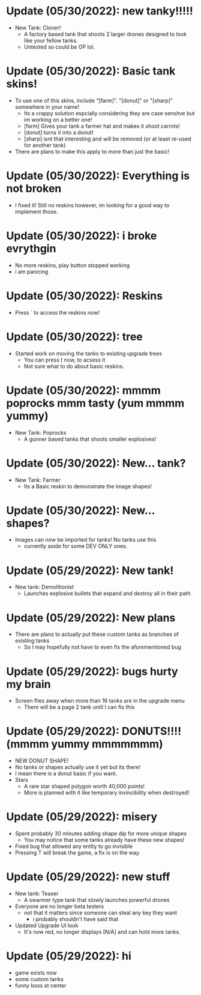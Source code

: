 # Update (05/30/2022): new tanky!!!!!
- New Tank: Cloner!
  - A factory based tank that shoots 2 larger drones designed to look like your fellow tanks.
  - Untested so could be OP lol.

# Update (05/30/2022): Basic tank skins!
- To use one of this skins, include "[farm]". "[donut]" or "[sharp]" somewhere in your name!
  - Its a crappy solution espcially considering they are case sensitve but im working on a better one!
  - [farm] Gives your tank a farmer hat and makes it shoot carrots!
  - [donut] turns it into a donut!
  - [sharp] isnt that interesting and will be removed  (or at least re-used for another tank)
- There are plans to make this apply to more than just the basic!

# Update (05/30/2022): Everything is not broken
- I fixed it! Still no reskins however, im looking for a good way to implement those.

# Update (05/30/2022): i broke evrythgin
- No more reskins, play button stopped working
- i am panicing

# Update (05/30/2022): Reskins
- Press ` to access the reskins now!

# Update (05/30/2022): tree
- Started work on moving the tanks to existing upgrade trees
  - You can press t now, to acsess it
  - Not sure what to do about basic reskins.

# Update (05/30/2022): mmmm poprocks mmm tasty (yum mmmm yummy)
- New Tank: Poprocks
  - A gunner based tanks that shoots smaller explosives!

# Update (05/30/2022): New... tank?
- New Tank: Farmer
  - Its a Basic reskin to demonstrate the image shapes!

# Update (05/30/2022): New... shapes?
- Images can now be imported for tanks! No tanks use this
  - currently aside for some DEV ONLY ones.

# Update (05/29/2022): New tank!
- New tank: Demolitionist
  - Launches explosive bullets that expand and destroy all in their path

# Update (05/29/2022): New plans
- There are plans to actually put these custom tanks as branches of existing tanks
  - So I may hopefully not have to even fix the aforementioned bug

# Update (05/29/2022): bugs hurty my brain
- Screen flies away when more than 16 tanks are in the upgrade menu
  - There will be a page 2 tank until I can fix this

# Update (05/29/2022): DONUTS!!!! (mmmm yummy mmmmmmm)
- NEW DONUT SHAPE!
 - No tanks or shapes actually use it yet but its there!
  - I mean there is a donut basic if you want.
- Stars
  - A rare star shaped polygon worth 40,000 points!
  - More is planned with it like temporary invincibility when destroyed!

# Update (05/29/2022): misery
- Spent probably 30 minutes adding shape dip for more unique shapes
  - You may notice that some tanks already have these new shapes!
- Fixed bug that allowed any entity to go invisible
- Pressing T will break the game, a fix is on the way.

# Update (05/29/2022): new stuff
- New tank: Teaser
  - A swarmer type tank that slowly launches powerful drones
- Everyone are no longer beta testers
  - not that it matters since someone can steal any key they want
    - i probably shouldn't have said that
- Updated Upgrade UI look
  - It's now red, no longer displays [N/A] and can hold more tanks.

# Update (05/29/2022): hi
- game exists now
- some custom tanks
- funny boss at center